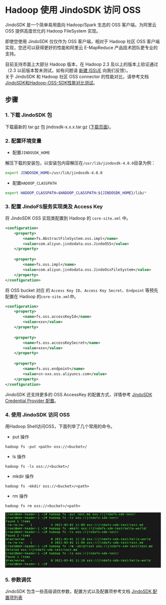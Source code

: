 # Hadoop 使用 JindoSDK 访问 OSS

JindoSDK 是一个简单易用面向 Hadoop/Spark 生态的 OSS 客户端，为阿里云 OSS 提供高度优化的 Hadoop FileSystem 实现。

即使您使用 JindoSDK 仅仅作为 OSS 客户端，相对于 Hadoop 社区 OSS 客户端实现，您还可以获得更好的性能和阿里云 E-MapReduce 产品技术团队更专业的支持。

目前支持市面上大部分 Hadoop 版本，在 Hadoop 2.3 及以上的版本上验证通过（2.3 以前版本暂未测试，如有问题请 [新建 ISSUE](https://github.com/aliyun/alibabacloud-jindodata/issues/new) 向我们反馈）。
<br />关于 JindoSDK 和 Hadoop 社区 OSS connector 的性能对比，请参考文档[JindoSDK和Hadoop-OSS-SDK性能对比测试](jindosdk_vs_hadoop_sdk.md)。<br />

## 步骤

### 1. 下载 JindoSDK 包
下载最新的 tar.gz 包 jindosdk-x.x.x.tar.gz ([下载页面](/docs/user/4.x/jindodata_download.md))。

### 2. 配置环境变量
* 配置`JINDOSDK_HOME`

解压下载的安装包，以安装包内容解压在`/usr/lib/jindosdk-4.0.0`目录为例：
```bash
export JINDOSDK_HOME=/usr/lib/jindosdk-4.0.0
```
* 配置`HADOOP_CLASSPATH`

```bash
export HADOOP_CLASSPATH=$HADOOP_CLASSPATH:${JINDOSDK_HOME}/lib/*
```

### 3. 配置 JindoFS服务实现类及 Access Key

将 JindoSDK OSS 实现类配置到 Hadoop 的 `core-site.xml` 中。

```xml
<configuration>
    <property>
        <name>fs.AbstractFileSystem.oss.impl</name>
        <value>com.aliyun.jindodata.oss.JindoOSS</value>
    </property>

    <property>
        <name>fs.oss.impl</name>
        <value>com.aliyun.jindodata.oss.JindoOssFileSystem</value>
    </property>
</configuration>
```
将 OSS bucket 对应 的 `Access Key ID`、`Access Key Secret`、`Endpoint` 等预先配置在 Hadoop 的`core-site.xml`中。
```xml
<configuration>
    <property>
        <name>fs.oss.accessKeyId</name>
        <value>xxx</value>
    </property>

    <property>
        <name>fs.oss.accessKeySecret</name>
        <value>xxx</value>
    </property>

    <property>
        <name>fs.oss.endpoint</name>
        <value>cn-xxx.oss.aliyuncs.com</value>
    </property>
</configuration>
```
JindoSDK 还支持更多的 OSS AccessKey 的配置方式，详情参考 [JindoSDK Credential Provider 配置](../security/jindosdk_credential_provider.md)。

### 4. 使用 JindoSDK 访问 OSS
用Hadoop Shell访问OSS，下面列举了几个常用的命令。

* put 操作
```
hadoop fs -put <path> oss://<bucket>/
```

* ls 操作
```
hadoop fs -ls oss://<bucket>/
```

* mkdir 操作
```
hadoop fs -mkdir oss://<bucket>/<path>
```

* rm 操作
```
hadoop fs rm oss://<bucket>/<path>
```

<img src="../pic/jindofs_sdk_cmd.png#pic_center" />

### 5. 参数调优
JindoSDK 包含一些高级调优参数，配置方式以及配置项参考文档 [JindoSDK 配置项列表](../configuration/jindosdk_configuration_list.md)